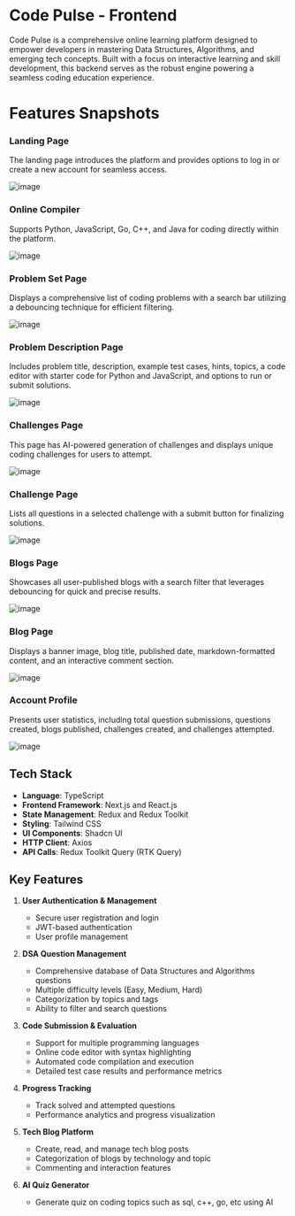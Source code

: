 # Code Pulse - Frontend
Code Pulse is a comprehensive online learning platform designed to empower developers in mastering Data Structures, Algorithms, and emerging tech concepts. Built with a focus on interactive learning and skill development, this backend serves as the robust engine powering a seamless coding education experience.

# Features Snapshots
### Landing Page
The landing page introduces the platform and provides options to log in or create a new account for seamless access.

![image](https://github.com/user-attachments/assets/a2c61d42-6f50-43a6-a3a0-6fe7c18cc0f7)

### Online Compiler
Supports Python, JavaScript, Go, C++, and Java for coding directly within the platform.

![image](https://github.com/user-attachments/assets/27c693a6-bbf5-470c-a9cd-7ba2283d08f7)

### Problem Set Page
Displays a comprehensive list of coding problems with a search bar utilizing a debouncing technique for efficient filtering.

![image](https://github.com/user-attachments/assets/1afa105b-57b5-411c-8280-54abab66a29a)

### Problem Description Page
Includes problem title, description, example test cases, hints, topics, a code editor with starter code for Python and JavaScript, and options to run or submit solutions.

![image](https://github.com/user-attachments/assets/11c06b49-1e81-42b6-96e5-5896414395c6)

### Challenges Page
This page has AI-powered generation of challenges and displays unique coding challenges for users to attempt.

![image](https://github.com/user-attachments/assets/9225d5b6-3502-4bd8-a7f2-6ac40eff0e2f)

### Challenge Page
Lists all questions in a selected challenge with a submit button for finalizing solutions.

![image](https://github.com/user-attachments/assets/99012341-c6fd-441b-ae3d-d7f9f6f79694)

### Blogs Page
Showcases all user-published blogs with a search filter that leverages debouncing for quick and precise results.

![image](https://github.com/user-attachments/assets/8bfd98d8-b195-435b-a1c3-4019d78c49b2)

### Blog Page
Displays a banner image, blog title, published date, markdown-formatted content, and an interactive comment section.

![image](https://github.com/user-attachments/assets/7be21fb7-8f2c-4288-ab4c-0a776c23691e)

### Account Profile
Presents user statistics, including total question submissions, questions created, blogs published, challenges created, and challenges attempted.

![image](https://github.com/user-attachments/assets/e5f91f39-3dfd-4365-9186-8b5ebfe33576)

## Tech Stack
- **Language**: TypeScript
- **Frontend Framework**: Next.js and React.js
- **State Management**: Redux and Redux Toolkit
- **Styling**: Tailwind CSS
- **UI Components**: Shadcn UI
- **HTTP Client**: Axios
- **API Calls**: Redux Toolkit Query (RTK Query)

## Key Features
1. **User Authentication & Management**
   - Secure user registration and login
   - JWT-based authentication
   - User profile management

2. **DSA Question Management**
   - Comprehensive database of Data Structures and Algorithms questions
   - Multiple difficulty levels (Easy, Medium, Hard)
   - Categorization by topics and tags
   - Ability to filter and search questions

3. **Code Submission & Evaluation**
   - Support for multiple programming languages
   - Online code editor with syntax highlighting
   - Automated code compilation and execution
   - Detailed test case results and performance metrics

4. **Progress Tracking**
   - Track solved and attempted questions
   - Performance analytics and progress visualization

5. **Tech Blog Platform**
   - Create, read, and manage tech blog posts
   - Categorization of blogs by technology and topic
   - Commenting and interaction features

6. **AI Quiz Generator**
   - Generate quiz on coding topics such as sql, c++, go, etc using AI

